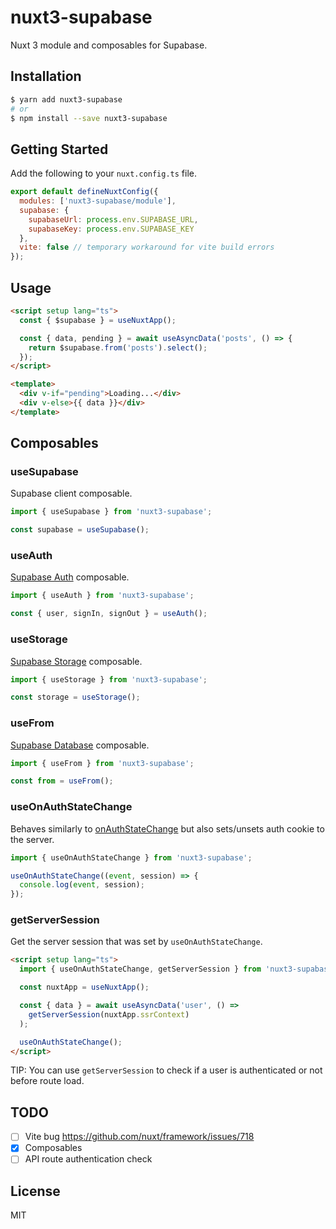 # nuxt3-supabase

Nuxt 3 module and composables for Supabase.

## Installation

```bash
$ yarn add nuxt3-supabase
# or
$ npm install --save nuxt3-supabase
```

## Getting Started

Add the following to your `nuxt.config.ts` file.

```js
export default defineNuxtConfig({
  modules: ['nuxt3-supabase/module'],
  supabase: {
    supabaseUrl: process.env.SUPABASE_URL,
    supabaseKey: process.env.SUPABASE_KEY
  },
  vite: false // temporary workaround for vite build errors
});
```

## Usage

```html
<script setup lang="ts">
  const { $supabase } = useNuxtApp();

  const { data, pending } = await useAsyncData('posts', () => {
    return $supabase.from('posts').select();
  });
</script>

<template>
  <div v-if="pending">Loading...</div>
  <div v-else>{{ data }}</div>
</template>
```

## Composables

### useSupabase

Supabase client composable.

```ts
import { useSupabase } from 'nuxt3-supabase';

const supabase = useSupabase();
```

### useAuth

[Supabase Auth](https://supabase.io/docs/guides/auth) composable.

```ts
import { useAuth } from 'nuxt3-supabase';

const { user, signIn, signOut } = useAuth();
```

### useStorage

[Supabase Storage](https://supabase.io/docs/guides/storage) composable.

```ts
import { useStorage } from 'nuxt3-supabase';

const storage = useStorage();
```

### useFrom

[Supabase Database](https://supabase.io/docs/guides/database) composable.

```ts
import { useFrom } from 'nuxt3-supabase';

const from = useFrom();
```

### useOnAuthStateChange

Behaves similarly to [onAuthStateChange](https://supabase.io/docs/reference/javascript/auth-onauthstatechange) but also sets/unsets auth cookie to the server.

```ts
import { useOnAuthStateChange } from 'nuxt3-supabase';

useOnAuthStateChange((event, session) => {
  console.log(event, session);
});
```

### getServerSession

Get the server session that was set by `useOnAuthStateChange`.

```html
<script setup lang="ts">
  import { useOnAuthStateChange, getServerSession } from 'nuxt3-supabase';

  const nuxtApp = useNuxtApp();

  const { data } = await useAsyncData('user', () =>
    getServerSession(nuxtApp.ssrContext)
  );

  useOnAuthStateChange();
</script>
```

TIP: You can use `getServerSession` to check if a user is authenticated or not before route load.

## TODO

- [ ] Vite bug https://github.com/nuxt/framework/issues/718
- [x] Composables
- [ ] API route authentication check

## License

MIT
